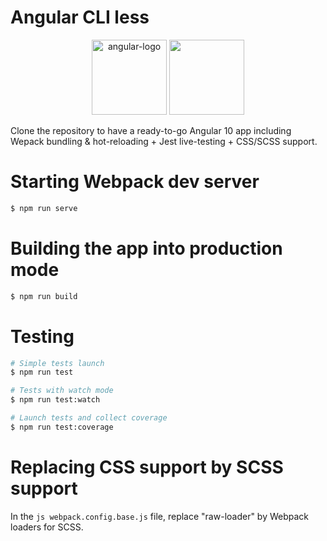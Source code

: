 # Angular CLI less

<p align="center">
  <img src="aio/src/assets/images/logos/angular/angular.png" alt="angular-logo" width="120px" height="120px"/>
  <img src="https://img.shields.io/badge/webpack%20-%238DD6F9.svg?&style=for-the-badge&logo=webpack&logoColor=black" width="120px" height="120px"/>
</p>

Clone the repository to have a ready-to-go Angular 10 app including Wepack bundling & hot-reloading + Jest live-testing + CSS/SCSS support.

# Starting Webpack dev server

```bash
$ npm run serve
```

# Building the app into production mode

```bash
$ npm run build
```

# Testing

```bash
# Simple tests launch
$ npm run test

# Tests with watch mode
$ npm run test:watch

# Launch tests and collect coverage
$ npm run test:coverage
```

# Replacing CSS support by SCSS support

In the `js webpack.config.base.js` file, replace "raw-loader" by Webpack loaders for SCSS.
